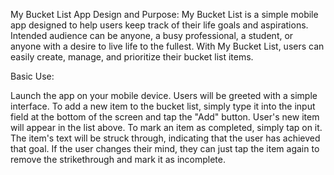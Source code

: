 My Bucket List App
Design and Purpose:
My Bucket List is a simple mobile app designed to help users keep track of their life goals and aspirations. Intended audience can be anyone, a busy professional, a student, or anyone with a desire to live life to the fullest. With My Bucket List, users can easily create, manage, and prioritize their bucket list items.

Basic Use:

Launch the app on your mobile device.
Users will be greeted with a simple interface.
To add a new item to the bucket list, simply type it into the input field at the bottom of the screen and tap the "Add" button.
User's new item will appear in the list above.
To mark an item as completed, simply tap on it. The item's text will be struck through, indicating that the user has achieved that goal.
If the user changes their mind, they can just tap the item again to remove the strikethrough and mark it as incomplete.

